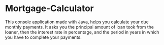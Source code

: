 # Mortgage-Calculator
This console application made with Java, helps you calculate your due monthly payments. It asks you the principal amount of loan took from the loaner, then the interest rate in percentage, and the period in years in which you have to complete your payments.
